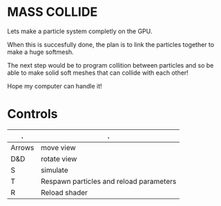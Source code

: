 MASS COLLIDE
============


Lets make a particle system completly on the GPU.

When this is succesfully done, the plan is to link the particles together to make a huge softmesh.

The next step would be to program collition between particles and so be able to make solid soft meshes that can collide with each other!

Hope my computer can handle it!



Controls
========

. | .
------ | ------
Arrows | move view
D&D    | rotate view
S      | simulate
T      | Respawn particles and reload parameters
R      | Reload shader
